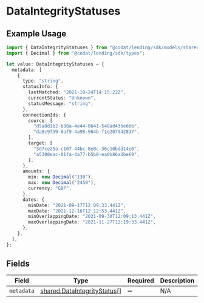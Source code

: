# DataIntegrityStatuses

## Example Usage

```typescript
import { DataIntegrityStatuses } from "@codat/lending/sdk/models/shared";
import { Decimal } from "@codat/lending/sdk/types";

let value: DataIntegrityStatuses = {
  metadata: [
    {
      type: "string",
      statusInfo: {
        lastMatched: "2021-10-24T14:15:22Z",
        currentStatus: "Unknown",
        statusMessage: "string",
      },
      connectionIds: {
        source: [
          "d5a8d1b2-b38a-4e44-8641-548ad43be6bb",
          "da8c9f39-8af9-4a98-964b-f1e207942837",
        ],
        target: [
          "3d7ce25a-c107-44bc-8e0c-36c10bdd14e0",
          "a5300eac-01fa-4a77-b5b0-ea0b86a3be69",
        ],
      },
      amounts: {
        min: new Decimal("130"),
        max: new Decimal("2450"),
        currency: "GBP",
      },
      dates: {
        minDate: "2021-09-17T12:09:33.441Z",
        maxDate: "2021-12-16T12:12:53.441Z",
        minOverlappingDate: "2021-09-30T12:09:13.441Z",
        maxOverlappingDate: "2021-11-27T12:19:33.441Z",
      },
    },
  ],
};
```

## Fields

| Field                                                                             | Type                                                                              | Required                                                                          | Description                                                                       |
| --------------------------------------------------------------------------------- | --------------------------------------------------------------------------------- | --------------------------------------------------------------------------------- | --------------------------------------------------------------------------------- |
| `metadata`                                                                        | [shared.DataIntegrityStatus](../../../sdk/models/shared/dataintegritystatus.md)[] | :heavy_minus_sign:                                                                | N/A                                                                               |